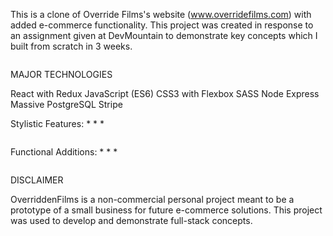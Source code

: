 This is a clone of Override Films's website (www.overridefilms.com) with added e-commerce functionality.  This project was created in response to an assignment given at DevMountain to demonstrate key concepts which I built from scratch in 3 weeks. 

<IMG>

MAJOR TECHNOLOGIES

React with Redux
JavaScript (ES6)
CSS3 with Flexbox
SASS
Node
Express
Massive
PostgreSQL
Stripe

Stylistic Features:
*
*
*

<IMG>

Functional Additions:
*
*
*

<IMG>

DISCLAIMER

OverriddenFilms is a non-commercial personal project meant to be a prototype of a small business for future e-commerce solutions. This project was used to develop and demonstrate full-stack concepts.
